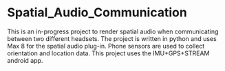 # Spatial_Audio_Communication
  
This is an in-progress project to render spatial audio when communicating between two different headsets. The project is written in python and uses Max 8 for the spatial audio plug-in. Phone sensors are used to collect orientation and location data. This project uses the IMU+GPS+STREAM android app. 
